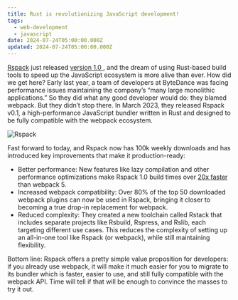 ```yaml
---
title: Rust is revolutionizing JavaScript development!
tags:
  - web-development
  - javascript
date: 2024-07-24T05:00:00.000Z
updated: 2024-07-24T05:00:00.000Z
---
```


[Rspack](https://rspack.dev/) just released [version 1.0 ](https://rspack.dev/blog/announcing-1-0), and the dream of using Rust-based build tools to speed up the JavaScript ecosystem is more alive than ever. How did we get here? Early last year, a team of developers at ByteDance was facing performance issues maintaining the company’s “many large monolithic applications.” So they did what any good developer would do: they blamed webpack. But they didn’t stop there. In March 2023, they released Rspack v0.1, a high-performance JavaScript bundler written in Rust and designed to be fully compatible with the webpack ecosystem.

![Rspack](https://assets.rspack.dev/rspack/rspack-logo.svg)

Fast forward to today, and Rspack now has 100k weekly downloads and has introduced key improvements that make it production-ready:

- Better performance: New features like lazy compilation and other performance optimizations make Rspack 1.0 build times over [20x faster](https://github.com/rspack-contrib/performance-compare) than webpack 5.
- Increased webpack compatibility: Over 80% of the top 50 downloaded webpack plugins can now be used in Rspack, bringing it closer to becoming a true drop-in replacement for webpack.
- Reduced complexity: They created a new toolchain called Rstack that includes separate projects like Rsbuild, Rspress, and Rslib, each targeting different use cases. This reduces the complexity of setting up an all-in-one tool like Rspack (or webpack), while still maintaining flexibility.

Bottom line: Rspack offers a pretty simple value proposition for developers: if you already use webpack, it will make it much easier for you to migrate to its bundler which is faster, easier to use, and still fully compatible with the webpack API. Time will tell if that will be enough to convince the masses to try it out.
